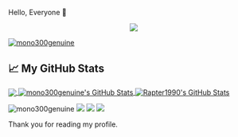 Hello, Everyone 👋

<p align='center'>
  <img src='https://github-widgetbox.vercel.app/api/profile?username=mono300genuine&theme=darkmode&data=followers,repositories,stars,commits' />
</p>

<p align="left"> 
    <a href="https://github.com/ryo-ma/github-profile-trophy">
        <img src="https://github-profile-trophy.vercel.app/?username=mono300genuine&theme=onedark" alt="mono300genuine" />
    </a>
</p>


## &#x1f4c8; My GitHub Stats

<a href="https://github.com/mono300genuine">
  <img align="center" src="https://github-readme-stats.vercel.app/api/top-langs/?username=mono300genuine&title_color=ffffff&text_color=c9cacc&icon_color=2bbc8a&bg_color=1d1f21" />
</a>

<a href="https://github.com/mono300genuine">
  <img align="center" src="https://github-readme-stats.vercel.app/api?username=mono300genuine&show_icons=true&line_height=27&count_private=true&title_color=ffffff&text_color=c9cacc&icon_color=2bbc8a&bg_color=1d1f21" alt="mono300genuine's GitHub Stats" />
</a>


<a href="https://github.com/mono300genuine">
  <img align="center" src="https://github-readme-streak-stats.herokuapp.com/?user=mono300genuine&theme=dark&card_width=770" alt="Rapter1990's GitHub Stats" />
</a>

<p align="left"> 
    <img src="https://komarev.com/ghpvc/?username=rapter1990" alt="mono300genuine" /> 
    <img src="https://img.shields.io/github/followers/mono300genuine?style=social" />
    <img src="https://img.shields.io/github/stars/mono300genuine?style=social" />
    <img src="https://img.shields.io/github/watchers/mono300genuine/mono300genuine?style=social" />
</p>

Thank you for reading my profile.
